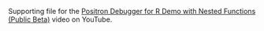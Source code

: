 Supporting file for the [Positron Debugger for R Demo with Nested Functions (Public Beta)](https://www.youtube.com/watch?v=p_4ZS-nnQ2Q) video on YouTube.
